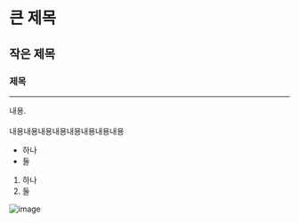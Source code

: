 # 큰 제목
## 작은 제목
### 제목
---
내용. <br/><br/>
내용내용내용내용내용내용내용내용 <br/>
* 하나
* 둘
1. 하나
2. 둘

![image](https://github.com/kim3q/others/assets/26562974/aa17d750-1c59-432b-a436-556ee27ba1fb)
